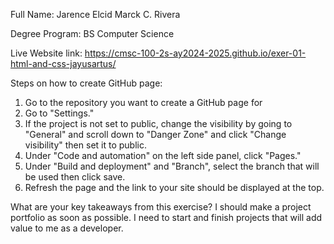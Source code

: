 Full Name: Jarence Elcid Marck C. Rivera

Degree Program: BS Computer Science

Live Website link: https://cmsc-100-2s-ay2024-2025.github.io/exer-01-html-and-css-jayusartus/

Steps on how to create GitHub page:
1. Go to the repository you want to create a GitHub page for
2. Go to "Settings."
3. If the project is not set to public, change the visibility by going to "General" and scroll down to "Danger Zone" and click "Change visibility" then set it to public.
4. Under "Code and automation" on the left side panel, click "Pages."
5. Under "Build and deployment" and "Branch", select the branch that will be used then click save.
6. Refresh the page and the link to your site should be displayed at the top. 

What are your key takeaways from this exercise?
I should make a project portfolio as soon as possible.
I need to start and finish projects that will add value to me as a developer.